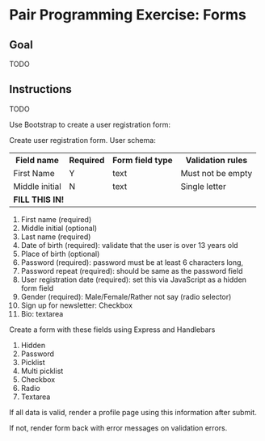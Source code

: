 # Pair Programming Exercise: Forms

## Goal

TODO

## Instructions

TODO

Use Bootstrap to create a user registration form:

Create user registration form. User schema:

<table>
  <tr>
    <th>
      Field name
    </th>
    <th>
      Required
    </th>
    <th>
      Form field type
    </th>
    <th>
      Validation rules
    </th>
  <tr>
  <tr>
    <td>First Name</td>
    <td>Y</td>
    <td>text</td>
    <td>Must not be empty</td>
  </tr>
  <tr>
    <td>Middle initial</td>
    <td>N</td>
    <td>text</td>
    <td>Single letter</td>
  </tr>
  <tr>
    <td colspan="4" style="font-weight: bold;">FILL THIS IN!</td>
  </tr>
<table>

1. First name (required)
1. Middle initial (optional)
1. Last name (required)
1. Date of birth (required): validate that the user is over 13 years old
1. Place of birth (optional)
1. Password (required): password must be at least 6 characters long,
1. Password repeat (required): should be same as the password field
1. User registration date (required): set this via JavaScript as a hidden form field
1. Gender (required): Male/Female/Rather not say (radio selector)
1. Sign up for newsletter: Checkbox
1. Bio: textarea

Create a form with these fields using Express and Handlebars

1. Hidden
1. Password
1. Picklist
1. Multi picklist
1. Checkbox
1. Radio
1. Textarea

If all data is valid, render a profile page using this information after submit.

If not, render form back with error messages on validation errors.
